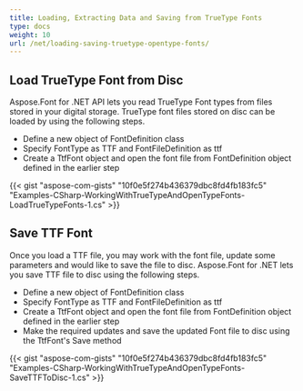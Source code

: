 ```yaml
---
title: Loading, Extracting Data and Saving from TrueType Fonts
type: docs
weight: 10
url: /net/loading-saving-truetype-opentype-fonts/
---
```

## **Load TrueType Font from Disc**
Aspose.Font for .NET API lets you read TrueType Font types from files stored in your digital storage. TrueType font files stored on disc can be loaded by using the following steps.
 * Define a new object of FontDefinition class
 * Specify FontType as TTF and FontFileDefinition as ttf
 * Create a TtfFont object and open the font file from FontDefinition object defined in the earlier step

{{< gist "aspose-com-gists" "10f0e5f274b436379dbc8fd4fb183fc5" "Examples-CSharp-WorkingWithTrueTypeAndOpenTypeFonts-LoadTrueTypeFonts-1.cs" >}}

## **Save TTF Font**
Once you load a TTF file, you may work with the font file, update some parameters and would like to save the file to disc. Aspose.Font for .NET lets you save TTF file to disc using the following steps.

 * Define a new object of FontDefinition class
 * Specify FontType as TTF and FontFileDefinition as ttf
 * Create a TtfFont object and open the font file from FontDefinition object defined in the earlier step
 * Make the required updates and save the updated Font file to disc using the TtfFont's Save method

 {{< gist "aspose-com-gists" "10f0e5f274b436379dbc8fd4fb183fc5" "Examples-CSharp-WorkingWithTrueTypeAndOpenTypeFonts-SaveTTFToDisc-1.cs" >}}
